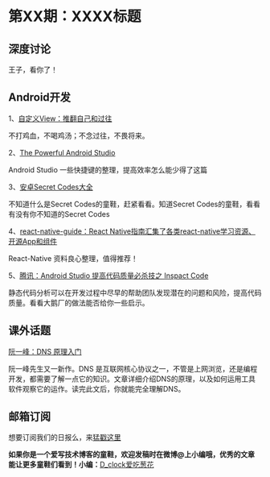 # 第XX期：XXXX标题

## 深度讨论

[]()

王子，看你了！

## Android开发

1、[自定义View：推翻自己和过往](http://blog.csdn.net/lfdfhl/article/details/51671038)

不打鸡血，不喝鸡汤；不念过往，不畏将来。

2、[The Powerful Android Studio](http://saulmm.github.io/the-powerful-android-studio)

Android Studio 一些快捷键的整理，提高效率怎么能少得了这篇

3、[安卓Secret Codes大全](https://www.figotan.org/2016/06/15/android-secret-codes-all/)

不知道什么是Secret Codes的童鞋，赶紧看看。知道Secret Codes的童鞋，看看有没有你不知道的Secret Codes

4、[react-native-guide：React Native指南汇集了各类react-native学习资源、开源App和组件 ](https://github.com/reactnativecn/react-native-guide)

React-Native 资料良心整理，值得推荐！

5、[腾讯：Android Studio 提高代码质量必杀技之 Inspact Code ](http://mp.weixin.qq.com/s?__biz=MzAxMzYyNDkyNA==&mid=2651332108&idx=1&sn=0595ccab1516fcff06f15a8f8f50f8ea&scene=0)

静态代码分析可以在开发过程中尽早的帮助团队发现潜在的问题和风险，提高代码质量。看看大鹅厂的做法能否给你一些启示。

## 课外话题

[阮一峰：DNS 原理入门](http://www.ruanyifeng.com/blog/2016/06/dns.html)

阮一峰先生又一新作。DNS 是互联网核心协议之一，不管是上网浏览，还是编程开发，都需要了解一点它的知识。文章详细介绍DNS的原理，以及如何运用工具软件观察它的运作。读完此文后，你就能完全理解DNS。


## 邮箱订阅

想要订阅我们的日报么，来[猛戳这里](http://list.qq.com/cgi-bin/qf_invite?id=d469993d2c888e971c0fbb2309c4d84256968386b126b967)

**如果你是一个爱写技术博客的童鞋，欢迎发稿时在微博@上小编哦，优秀的文章能让更多童鞋们看到！小编：**[D_clock爱吃葱花](http://weibo.com/2480694892/profile?rightmod=1&wvr=6&mod=personinfo&is_all=1)